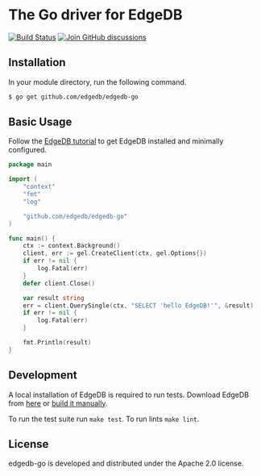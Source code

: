# The Go driver for EdgeDB

[![Build Status](https://github.com/edgedb/edgedb-go/workflows/Tests/badge.svg?event=push&branch=master)](https://github.com/edgedb/edgedb-go/actions)
[![Join GitHub discussions](https://img.shields.io/badge/join-github%20discussions-green)](https://github.com/edgedb/edgedb/discussions)

## Installation

In your module directory, run the following command.

```bash
$ go get github.com/edgedb/edgedb-go
```

## Basic Usage

Follow the [EdgeDB tutorial](https://www.edgedb.com/docs/guides/quickstart)
to get EdgeDB installed and minimally configured.

```go
package main

import (
	"context"
	"fmt"
	"log"

	"github.com/edgedb/edgedb-go"
)

func main() {
	ctx := context.Background()
	client, err := gel.CreateClient(ctx, gel.Options{})
	if err != nil {
		log.Fatal(err)
	}
	defer client.Close()

	var result string
	err = client.QuerySingle(ctx, "SELECT 'hello EdgeDB!'", &result)
	if err != nil {
		log.Fatal(err)
	}

	fmt.Println(result)
}
```

## Development

A local installation of EdgeDB is required to run tests.
Download EdgeDB from [here](https://www.edgedb.com/download)
or [build it manually](https://www.edgedb.com/docs/reference/dev).

To run the test suite run `make test`.
To run lints `make lint`.

## License

edgedb-go is developed and distributed under the Apache 2.0 license.
